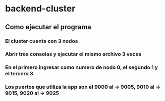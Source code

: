 # backend-cluster

## Como ejecutar el programa

### El cluster cuenta con 3 nodos

### Abrir tres consolas y ejecutar el mismo archivo 3 veces

### En el primero ingresar como numero de nodo 0, el segundo 1 y el tercero 3

### Los puertos que utiliza la app son el 9000 al -> 9005, 9010 al -> 9015, 9020 al -> 9025
